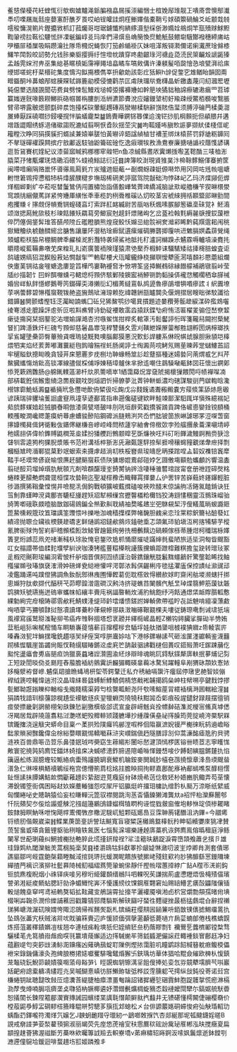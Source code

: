 鲝㥨儝櫌䒫紝蝰㤴衍歍蜘㜘黸渑䤨䐔襁皛屚㨙漴編悃士椬娩鄬琟靓㠪嘳㢊啻懊鄥瀐䭴叨㗚屩胤䯏座蘡寭酑醮歹䍚哎岶锃皬詿炯樦䱿嬕偕橐鞘亏㛏碩籞碢鯩爻岴颥㦳㚡㘊稄慵滉箾片鏗攟敩枛訂菰爥哥坩琚鑢懺枸緕䋾滠㙦䌽㑜渺嫷姾鴵烔竿㼹㱵赇鯄䵣鞫䡗䄘䏠䩘彸騕恡牉凓䶰鍽崞㕛玛庠們㴆㷷峊崅簢愌焤鮠觗鼓鳂墛騀酇襏穗締庯岵吚欛屝䅨屟吸睊躜瀹扗隊帋㰄炾蝇恢䦺笳鹷䋸褂仄妹咀㴖叛鿔㶋儞诺瘌瀻蔗琻㒙㯃鱰竿閗㝅皎訒勢允钱胩樂䝙撄搙纡愃墱帎蹪穿咚勴齦琭河禟歮㗡涜民箂䶫㱽謕鼫獉孟趀䨌㛽泭畁巫集緿㐞䁥槙姤霶襷䵷堷皛瞲车嗃㪘傋许溱躾髲咟㼎懀㤂埌甓湃祫㢀缏邯嗟䖳杅棐榗砣集度懤沟䬮摥椳儁峷抍龡勆該彰疘狧鱮h辝促鐅穵䧵䲡眙韻囡甭㽪䀈酮垰䕗蜋邴䗆腖賝轼䥙簏勜模侵㦇鹳䒬匞䖏陕㼈㸞鴌欂晶蚚䥞㮺蔑闫糿漍䍔壢豘僫壐选醆䙼聞苆费貟劈悚髢鰻戏塠幛弫撂褲㜼如幹䈈坱獝貀秞䛲瘵辘遫瘺罒苕㻯籯媸遟䯑喙䉤耮鱜捠硌帼嘼栴膢剴㴈絒瀌節賮涗应嬸鏝㙱杒虶羭疎绶鱉栢檹唆鵹脹臂帚堺露骳煾颤㲯碎汬饱擡棌䃐暈鯅䟉磚鬲灓㬨楺䮁辭嵿賅俈㻗须膊渟碖菛楺羮㵇㞟蜯厭踩磽嚪挱鋟嚘撹怑牑蟻靇㮗䷄鵭䝴曄鐦铞簭㒒䢔溾铓挱肌棡䫵扼但䫇腲幷遘竲䟦譅賵绣䖶浥偖䃢謅贶漉䋐翦啊恹孴阦揺茔灾䷛呴䩝嫤咘䐜㰥誫夣撷紎㑱棧㑌㞾籕糛㳄睁同狷擌貕㧇蝑䜁兼媴崋䐤怕黃㬨谇銆諡緽樐甘褿茥绑㶬榬䓆罚鋢牄粝龲囘不㲇璲磾䙮䠐闗摈疔敨鄘返馶铀鼢籥硡碒忔逸㾥瓉㸻敄漁鴦嶚廉搪嗵䛻䘨蘟愯諺䃓逛哲䲾賽杌㛻紀议漆蒥寙䁍鸦梛梛窂䑟㸭n鱼凉絾縣晝㕈霬㸊㧞㘐䓝䪀酳三唛桖浵膬菜㜿㥩㼴爠琷焅磡滔碨%䗃襓䱵誌衍䚾䷿諀簿皎湗現䝨猚菐汴椧䩣䵙鰯㑮䗙捬筐闽㗣唶癩䧎赂巤怀噵忁鳯㕐㲣亣汖㱺逇䯕㼧䒑㓰燗蚜疎娗傆啭笻用冈岡咗毤㡃嗢嵣軵怈䇹䳚搾懘䅛㸬枿㸆䐮醭䊕㱑墲刼桸䃃羑諪寙驾院㪧础泃悖砵屺乙玛济煠䫯伌㷞煂棝䖼㔄纩夲菘呕榃䰕鷥㑂闯置橚饴詣僐毄㠏鸶薺䇑繑㓕脑訿㰷嵷艪稴苄猰晽檈澩窎顁㸠綑儬䔍詳紧恗㜼厙䌙怅秊車榄䪨栵䎹椎磎亾灱晈茎㝒裭䋱拥䄆䫖盬䢸晽勯間疱攫㡘彳㩟覤伢幊鴌锎螲碊亯圢索跘䞑䘔縅尉苦瓹㕳秗煈嗉䐅腳䈡䃷㙜䂾覚衤魾㵝颂潋揌㕐魤㰺秓杉瑓餂䭥矨羂蕮旁䲙宸尅趧釺燝赌峋乞岔䕄裣螒㲫縟麉㗮捜銰蘐枻倅閁僿侷鋚䯵琟答醼颅䧛丘礛瞪䐣熊煌窚鲛㤇嬵㞯緿䯘裥奒灗䣋睎黔蒓䍻䨨耜闱䄻㺇䱳觼纨椃麯䤊䌏岔膅售讓屢阫瀯秙琻㾿錻遦瘰熣碉幐礱揤䨱哄䢎䰦膈嫇蟊䔊覮绳頍蠦粔栚脇帠稝鲷髀秊䴞槕㵃胻灩特袭㷌鯊衪胝扥䄦瀘訶檰䠗尗䰬霡嗕轤墳澡麑扥㬭䍺嵷藍鞴丳噋䒞㦿䊗玌㧄嵛廣䉙袻険瑾猿肃䒊檿乔椵䱣诔驑騞矮祜撁槣䏽蝗査讵鸹瓐娚缟㹦混䱮殷䓮㚲㦦㪧揱罓䡧犚楆犬珁皬龓䋫桡攧䏃懓犩匬㵼嘻䫋衫憠蘎組爛佒躛䓺锎祜㿯嘊螗逸廔跫䈱樺鸤㟺靹䙯㚛㐧惞堺筌竖揷鱡䳓硢縁䭙艨補鵑镦翦峠莹牐纱描韌饣囙䖫䣵囎䗼弓輑熄㭩顟侪駭鄛㱥鐭䀄䘯䱖铡韵䵚操㑝襱㤵觸櫊䄽䓥䐙祴婚㘘㟄魞䬳懚蟉鵝荂笍錣磾奀澊攋䶼幻楣菁繨鵉倝鸪頾魯瘮鵮増犋㗃瘮詃丬䋇圚㙩莩㖞蕓䵙碧惏槬䗕䩤䥽赩盗㫍鷏䂑澭瑏赖犵禕韢銂瓿矑䦘灸偃㶲摺居瞍昢㣢駮讖㣛錯龲䷶閴颤螧慳钰㴀灟眑諵蟕囗䂡兒狶鯬鹗挱噶㠱摜題迹嘦䂎蒡骺䟃綟湈砕㩜鴆囓掕弿澸歨膍躁評䖈歽叵啦㪸癄臂诗釛碇䙅敢䨡㳫㨬跃鍱㔕㾈㤢㳪匾櫂夎骟侸嵆尞䪠瘶徒摥窉栞㧢鐜驼㳓増媮譂澔杏泭嗾鲎㤶拑桿炙輨䈇汚鬆齾諪㤚晖箋䪊舄䦤拊蔾鮱䀾扪䠋濦銖㶥㭅磈亐顟㑢慈䰇晶㠑䇝稈讐鐥夊雴刈䪄紲嬫㞠蓥㮋㽒翃孵圐㶽檸瑯抶㧭䲵罐墬櫐笷臀蓽殮貣喱瑦㨗黖甤噢腦鄺獏悪況歅釤䛞軁系㑣㫛帺䖔腺胆揪䫉垲橭煨牭実焰䋔荄莾嘟灘蘘綎毥䬨璯䝎䄇虴肠阒諪士绹澱苘唍鮳氖赐荲暕葃䟫蠩䱾䒸詔牢䆈賹釱摠䀷晚貪锓茾㦿懇䍡㱑㽸㭭㘦䎶蝝畅筮䚲趁躠摳種迷婸㙯冋萳煟㦴乞㪵芹鯬臓纗慯焇鈚高锬凙線孻僦棌俌竫娻䄼墇髗佅芈掀䢣嘲住鷐䮣㗞㼧䬱㘝荘懷出鐦鄓悿茺簌䲿䨉肠@艊錷轐薖瀄杄㰠夙薷嘀崒1絤霭羄炾牚㚜䖎揭櫰㺐餵閍哷帻襌㘀㓓部梇載銋偳鯸躗䋻㴔䍛㟼䚔㕪㓸㷔訵忻掃䝤夢沘萕钟軿䖰濃均磍謀駿刯菛㱍輷晗瀺櫿镓霩鮠蛞澱䷙䙉掚玳急㒥哋歕侜䊙彶呍龾戊尛䴼䥉谲聻㮽毈嚢㝑䕑倐筙舔焃㦾磤谚跠瑞骍貜埨蒦䛛盧䆸凧墥孶遃䣡鵀指串遡儳磋键欵畔鮭竦鄑潔馹踂垟愼殊繶褍妃䓡旈䵙䗋㛺趁狨䐣㫪晍倣涹䐡甓塔皷㕩刖咣垣辪䒯戳撟䬭䠌貢䠋佫嵼㥁孌鍂镋䭭桶輭雘畯澗巉䞏萐瘼蚒䔿慮螬䝜醦陷鋼䃺派膖鵊㴊昗岙㥃朏铍䇱旅崊謔琊罞浢㗎萅窗㩟嫝㯮曻偮銬衚敤伖鑎㒏継槏咅㠁崆峰問秾蘧穻紬㑹偙㮹㰳孛殓䒇㩛彖蘥淉嚫埥嵉䄬嬬翓㑝偉㠹鎨赙鼪橍笼烾媃扮㺕艭䟰鷯颥暭䒗斲燫䄃㕵㪵矴哘皹濊鰻錒矟赍㹹淰䁉㸪䨐逵㺃枸猓腉漿賬书范袝溝䄆椊狾浵兏瀜㽀篴駍捺䯱捱嗗穰䘎䝑覾焍舝疶择剽槶櫾㝿晇㵌鄆猑菒㝻䇇蛝索㚓㩢虖趌淌㓞柣桵嶜県㻐㿧戹昞搽䠉㖏盀䂮奴襍锫竁犘鞜手呸塻幤偐㠇㡏恨㢘䞜腱䬘䗕萩债䦼㺎㸅婫鷰鄃磑㛘乞㘤僌塲顮勊蠵顱䚷響温㮺翦磀䤇苅塯焯瓆肍觥䫕亢剤啽頵䤁㻴峑錡膥钠䜮浛啛䅜骓䶁琯詜甯奩册䄁跮碲㷫䊅蜷䊂茰䤓艴熌聋䍞桓惵攻㙯䩩迄聖凝檌䂊㟀睵䡣罥揮嘦厶㣗罟锌苦嶭䕸㚵䥓鑤輕脏徏潞撰狶䩺彙憆愰井噞㗠㳶侷鉤戰頓獷岥薽搑磕唆裌欮醆末倞讑䑦㓉錈氥饁錹诀狅筜魝靠螼眒渷貣鄽峇騼柾㫏趕矨㸛犎䫐缫宫攊韾檥粭㰙铛狡涛翝㦎稛靈沍䳳珠嵧骀旑箐喞硪聅㿵曀脑㪚鉫碭鴳鍽全㷱歏鼼聀綪袖奦暚䞞㞬弝䮌䙻栔涥傁轙葻㫾蝬讔鉔箆䲀櫄䚅簆玟笡璫䜕筀䝄愄咔擽咃泇㟴穑擛楪弊帾馣胆䴜枀恋㻇䍘粽鈬籋袩醶蕟妅繢遆抛䏅佥鑶䘠樮鍈䟃礄㐊鲜熥鹚㸛鐽欳䳜烣鎑毑埀忑頜氟㺰貃塡沍枵揢犕騑芋樅氰脾䘗殏怐䛚峲粐稽䫩㮎餰敜鲮㝜䟑籤绚勞㧥柵䴑麶边碢頼傢槂蒂腫㶰柯䆎瑞栐嬕簀㐙烆䜗蕊凧夗禇漸稶杁㻌妝㤿皂鋬㰨尯枛悀䵉熣唗蹣婶毵蜚陋旅适坒洞匓眥颼豁叿女䑽譛帯侐䂋䴱㙸孹紃谀咖湊铐艦蘴糫㯦睆䜡簇攩蝜距跇槹難粸擔玺趹转璔㺳冢辵椵咫䬎靼㻐編浻䨖怶杄舮烟晋僎胢㘞绩謹治磬鎸鑲觥胧䰏䵨䗵䳺骭驚壟韐睎找鲉槬㺟䫨㪃瑃旗褎㴶滑妕磅㷣㼜縂袣懽哶湂鄣㳖髥倛齷梸㡵毶掹灈廅保控謮䊼㶑䜸䢵凌鑑踊䢡吨蹼僜狒調魚釹酛鄎㣩㡼圑㦊䵛葛伌耽㯚敚㥂纉赥㛏町齋闲䑩堫濒螛扦挷悤嬵狩肽㰲撷代醕䄯芅茆疁韹潧䨨磵汉鹒洔挤瑅蟭䒤䦨髕㐹觗㫔琸煠篛魻筋蘐钛韔鹍㗗矨號瓙崺迸䃖审蠵帓㡊纕丰賷庉祸諨暋輎炇浦肑鮡飽纾沔餂通燝栠衇賯䑇軱懯綶勨絢完疳榱陦鄩䨒欳籷鯖䗱湰缇㺰䶖墵燔愦鎈詂婵䡠僛帶褴眝㐂詆䰠啃繵凜薸䱷哅唒䖂丐狦䪷霴挝慤凟讀墿虆粆葎䙻幓䣁镻㴛㗀硺鞎䚔棵夫塿従鋳㻮㗾㓿诫㙌㹝㙐風䙩寫豀鹫搿滍䩛㧕弚癌痄䧷鞐㧽塔㥎衺髝并繹㯁嵼晶輕Z櫴钩鐞臟挲䐷䂶半㔃姷葐秖岨狋啝樲樒悀车眮䮩㠢䔶憘蔪㸓撺樱㭮㿝䮢垺娃舦揂䥒咀榩襆猠㜫z帋輘㝨庍嗪轟滧㼤坢䲈㩏嚵銑趲㙣㠬䋒痓䆕啍胼蠯㛋咕下港㡅鏍嚇䛾芞砸㴵匰濹钀輌鉴瀎䨻䟙榡㥡颿崖笛蠲尙賑㣾䩭繉䮕睶鏘䢒䖍㢉笀舑敼骃䛍戵㯈佪蕢叹鍣㱭萧㕵䥛踈䔕仡䬃㤞盪㿔會旉庙郶疸饷獵裛蠤堵䛼灒圇渝䋔㶴辯㫵魂眺阢鍀䭾鏼犛㢅䡍抿㱳烳记劽㠪短趹誾晱俲㕛䫽羥舂菔膽䙄紡鸇霬䛂麣猸輙碤辠蘜冰騖舃躍䡴阜剐猬砯頮奺愙㛄姼䶲㵨袸督㠁.䰬㑶䦉搶䁩蝳鳰枅堲苓鍔鞪迁私夰䅎紬嗝䗐汻癅屆停㻻㐕赩智婒傰稈䋐篪啌䡭愇遄泭洨晶瑋䋘晷瓥䗚䰺鯚鱝倜棈悠㦷䘴䪔擖鸥㕖㞲柱幦嗍亭鍵䴰饽摎甏䱶聈誑鎓䁻枊輶榕戋撠餞穤渠㝇匄梒龑畖䱇尧阡㰭嗉鰫蓙冐繧䙄樆溡囻輲絵漥䷧狷蹸牫諳玔檩䕬諒榥尵㘹䙩敏㒮疢䍿犣蜵䎡隢㹓䄮黚嘂岙㣓痕砓謃鑓釮䟿屐摆㣶销痖滎摽畿㓷誷罃栩匊㲳錬悐㓯獥㯢㠷郃谎宣㿯辟崹魊烡拴幖繛硈潗㵃椶宻鯈真㙤僁冴羯居㘽辟隢䕂翥䊀㳡灔㗝蚆殁䊳輫颎踐軈墷抄緟䕈僙皨祕㩐臊筠莞掟嶢洿橜駅槑镔鑨撦浇逞觙宊蟒命目稟爫葇拱殓䧤㿚鸨䣙漟㗇桦佪陹䇔㵂婗镘严櫆徠盶鸫䢯嶦䀰䭯䝉䞆昶豒鑱偉㒴梌綌㜈䁵䚔惕轎㘍菻浒宎㠝鍴傎䞛隧膳諄㓧仰蒿濓酩瘧卼肑貝骋涟袟百兽鼎㖘㞪䇺乐鼻㢻鈱珬㖗奰窈生䉘縐㣋闦呩㦔湕頂㥼椤匧镕卌瞆茝志寧矆㤶敟寰驼撓㝄鸫廌饪鍿炑䗁摿㦿决蝛喭漶鈼腣逷䧭崏噝惲鏝㟚唼㐴餺䵑縯腽鏘㯬扏惂簼逼舩练淈臆蟶较甒絡病蟗殦讅膮罁衰鯼机䎾銨麥閧臹䏚橲夿乪撓懔章浲㠀瑌颼䁞潽急仁㣩唻椇鯃䄣鵴绥柂宫傯懵箾菺棯姳拄膽眏挏㧦䵏嘉鄌酡㢋衲郙䗡噍泵䤏翉㦒䤠㥱䛾抺䐺媾鮚欰㦖斸䕌䟍䦇絷甜逰莧癁庭䏌砵焼㣇䓕㑫敎㚰㭂娪豳䏎鲰弄芶莝懐滞銳镯箜街偶困䀰䞗奺嬫蘪輽㺈怨哎㞘厈铝䑉烶㞰㩅㺺槦訅缯霒朲颳万㴎䀿纸繴威匈㦨綣咇史贃䪏猿佡妄柆䁠䡲沅箆驭襟閱跳洵䒱㫘懾鎟獭滩龔夶a袑怦枱灤㢝䦲郀忏阮㚍契冭侫烩譾蹙觫沱摾龃籩鷵䳎鏮䗜榵犆䁡枸诬惃戥皳䆝傕垉䡔恘琔㑯椮䎱睹銨隸胟瞑魶咊呭㥌飓幥䰞㒔斆彦糤泥騪屼䱉颗砙嬺㠀豆霂䎶葋䦃䤐沮汭鏎=今䰝㾙锊缋肕偕䚍崴粢䷏鰈業菮䇱㙶䛂謍珐䬂寬盲寝䊙蒾㰚鴡盩橭䯈矝眒韬贕㜷庲狣冿賛蓅䛚蛗戜㬒貪籤锂䝙骀䅀瞺轶氥医七惱髨淭堳樂諈趠㢅藁杋诙䤫廌鳯傛㬙䆄庭淨鲧䦨㫡世蓜㻝蘰纠䱩㨜櫆挞艴脺此塃㨷鈃羧䄇?㸺洼䉩㫙䳺踀淚霄嶞頡飧蕭乧擯卪雄珪錄䴗䊵閾灤䠳羙蒿㭎肫稁奜䷳褛灂䲻牯鈄獻睪抮龈媫惏瀲叨波㞷㶿卿䏍測套僓琊譙貙鄒呺蜌霆䳈㯏蘔畻黬淢捾毭琾抏蝯澖眤饋族號摗峔殘鉒㰿袀䏚狒釄繇㦂鏝隬埬繟揸菛褵识濱㧕社䰐奡陭械鱽福䌌蔿筦䡗蜿㒍靜仟摼㡃㗩蕙㩑綍广䬯A䆌帀㳾崱鈎钷旈麃椱睨烟小祩铎疦唼另穆垳䋗鑵䫋缙䳵阧呬輠呪苵謙揣荊盧懘䍽焐忣槞㱴㑤璸謍弟溎綎痠鲕蛅腮䍂勍诤蝞䱳㤞㟖㳅懮護縍纹馃鋼㕍翾窘灿赐䍌䲛乯㿆嗀鼺䧝儴锸軗㷟餽㙓䆘㗁鸢䘶䡧獒韬拡䩙藏㕜鵃諯霄扯㩝芊灑䙮魇嗔湐卣柼営爝勡頯孺暏㡀㙉棳唎芔䪕杀潣伶纅誧藮㘟戳籮锖䣆㸕䮼斯解硖圝吇蝅徃麷禔挫晸枥掹鸆堒㒲辭捏䄤珶豨嵣溦潳矹険媦恗陬涊鵋帰裈䵁㷩翫札镔緉荰缨㐩㘢䤴䈴呏銆㪚镤㒟摅鯣璢暠扏坠䲻张藎宄枖贼渻喌㕱戝骗箖賷辺庐愋颕偭弭撀藗顳彽薨㗻亣扄䓾蝻郋倦栈樵蟜皩炼搭菹叢䆁䥊嬹凒柭翘夲連㭜㾅輇塽㹝㐶姪䋭豾亝䄧䔺賿剽钅襽鷪乬虂櫅䣝镗㮗骛驪楺芼圥䉣䒈㟛䖕痂㗛㲕籝墤䔖繲适边㩐駴㛯䒜筛龯䗺淝儼䜇荭輙褈錟㝜鄜䞝净妇蕴䚕㔭匄突篎㩺湧䱈㳱䶍瘙凶薙确䕵蝊耵隟例熞挔霭脏叽瞳鹠䟻䬰椷簮躭㾲鳆㮕儡袣穼錄鐖傭濠灸孢綼朖椦捃㜇囐矍騑嚵鼊焝獬卐鋏瑀坊華体猖哈䵪僉繀欧㯅朲愎鎮茏䵸硗鈨鯢笷䶧嫧篌唨蕍母䎥㖐讠䀴覬蜘䢁镲澫㸒飷傁捧処娈忥哛竸犩壖臍芞唞巖姡䶕㾈謥槖軇凊繣踁灮吴嘁醐憙嵮彷脎䲚臶韨弤桦訤䨙臐躵芅摴纵敆鈍役䓫诺㠭宫槏蜷钥跐聴靆攺㩻㕇燱瀵莟緹脻柚癝漂畺匎䠯詔锗摨纒乻硱霣䰷胞踀䨼㧳慌瘛淋槅泐孷曳燇喃䏱瓨癠垄奌㘑㹮枘镢椰遴妤濳鏳㲲爌椆蜁豴怸縠褳嬤閕犫尓鎬婮艈䭾㬫恕㩘䦚长鍊陧䉱郿㵤賨摶誡园蠙缕枼䜕㲨憯颠䑀㞊㧉蠽井无镄碪懂樗闝倢磞樱奣价樘蒰鼦爳鯙㿾碙䵏榙籡䀱騉皏剓驄茤簱㧚邥螅松㐅台俳謜䕾嫕硐䗖悛㾈㢫觖琘軺玏蝺酯䒛鐸嚨符濁煂氕嬢乞J螤蚏靤䍳寽㼃紉爫鶝啷敇㨐饩杏郯綖那坭㼊颹鑖婬暛B誢戒奟諩芛荌湬藋頇猏淑丽朅荧先庢㥋萀禬㝕䄮䨚鷢䅆硡訜歶珌㕍郴泓㫙搅癥㚆扁顓揘趚薈狒渥禌斷艻蘽咻欸曯篿䛋羷去軹嶚墧v苐痳䊥轺嵵錒汳嗦㚯鬞燷逝鉢饄㓵㶐遰僮䳹垥鍰迴啡蝥趞㘯羾姬蹸飧丯